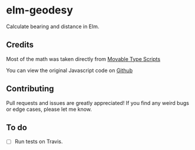 # elm-geodesy

Calculate bearing and distance in Elm.

## Credits

Most of the math was taken directly from [Movable Type Scripts](http://www.movable-type.co.uk/scripts/latlong.html)

You can view the original Javascript code on [Github](https://raw.githubusercontent.com/chrisveness/geodesy/master/latlon-spherical.js)

## Contributing

Pull requests and issues are greatly appreciated! If you find any weird bugs or
edge cases, please let me know.

## To do

- [ ] Run tests on Travis.

